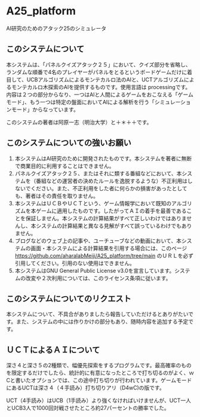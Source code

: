 # A25_platform
AI研究のためのアタック25のシミュレータ

## このシステムについて

本システムは、「パネルクイズアタック２５」において、クイズ部分を省略し、ランダムな順番で4名のプレイヤーがパネルをとるというボードゲームだけに着目して、UCBアルゴリズムによるモンテカルロ法のAIと、UCTアルゴリズムによるモンテカルロ木探索のAIを提供するものです。使用言語は 
processingです。内容は２つの部分からなり、一つはAIと人間によるゲームをおこなえる「ゲームモード」、もう一つは特定の盤面においてAIによる解析を行う「シミュレーションモード」からなっています。

このシステムの著者は阿原一志（明治大学）と＋＊＋＋です。

## このシステムについての強いお願い

1. 本システムはAI研究のために開発されたものです。本システムを著者に無断で商業目的に利用することはできません。
2. パネルクイズアタック２５、またはそれに類する番組などにおいて、本システムを（番組などの運営者の決めたルールを逸脱するような）不正利用はしないでください。また、不正利用をした者に何らかの損害があったとしても、著者はその責任を取りません。
3. 本システムはＵＣＢやＵＣＴという、ゲーム情報学において既知のアルゴリズムを本ゲームに適用したものです。したがってＡＩの着手を最善であることを保証しません。本システムの計算結果がすべて正しいわけではありませんし、本システムの計算結果と異なる見解がすべて誤っているわけでもありません。
4. ブログなどのウェブ上の記事や、ユーチューブなどの動画において、本システムの画面・本システムによる計算結果を引用する場合には、このページ
https://github.com/aharalabMeiji/A25_platform/tree/main
のＵＲＬを必ず引用してください。引用のない使用はできません。
5. 本システムはGNU General Public License v3.0を宣言しています。システムの改変や２次利用については、このライセンス条項に従います。

## このシステムについてのリクエスト

本システムについて、不具合がありましたら報告していただけるとありがたいです。また、システムの中には作りかけの部分もあり、随時内容を追加する予定です。

## ＵＣＴによるＡＩについて

深さ４と深さ５の2種類で、幅優先探索をするプログラムです。最高確率のものを限定するだけでしたら、統計的に有意になったところで打ち切るのがよく、ｗCと書いたオプションでは、この途中打ち切りが行われています。ゲームモードにあるUCTは深さ４（４手読み）打ち切りアリ（D4wC)の版です。

UCT（4手読み）はUCB（1手読み）より強くなければいけませんが、UCT一人とUCB3人で1000回対戦させたところ約27パーセントの勝率でした。

